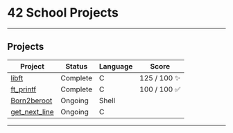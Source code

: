 # 42 School Projects
---
## Projects

| Project | Status   | Language | Score       |
| ------- | -------- | -------- | ----------- |
| [libft](https://github.com/larocqueg/42_Libft) | Complete | C        | 125 / 100  ✨ |
| [ft_printf](https://github.com/larocqueg/42_ft_printf.git)| Complete | C        | 100 / 100 ✅ |
| [Born2beroot](https://github.com/larocqueg/42_Born_2_be_root.git)| Ongoing | Shell       | |
| [get_next_line](https://github.com/larocqueg/42_get_next_line.git)| Ongoing | C        | |




---
